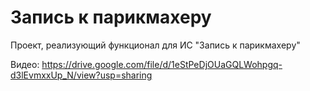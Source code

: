 # Запись к парикмахеру
Проект, реализующий функционал для ИС "Запись к парикмахеру"

Видео: https://drive.google.com/file/d/1eStPeDjOUaGQLWohpgq-d3lEvmxxUp_N/view?usp=sharing
